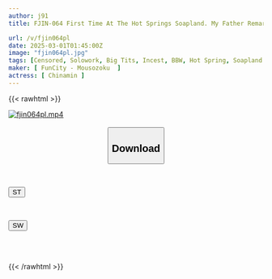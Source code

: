 ```yaml
---
author: j91
title: FJIN-064 First Time At The Hot Springs Soapland. My Father Remarried And My New Stepmother Was A Busty Soapland Girl With An Insatiable Appetite!? Chinamin

url: /v/fjin064pl
date: 2025-03-01T01:45:00Z
image: "fjin064pl.jpg"
tags: [Censored, Solowork, Big Tits, Incest, BBW, Hot Spring, Soapland	]
maker: [ FunCity - Mousozoku  ]
actress: [ Chinamin ]
---
```



{{< rawhtml >}}

<div class="video" data-videoid="wxxz02G3vatJR0L">
    <a href="javascript:;">
        <img src="/v/fjin064pl/fjin064pl.jpg" width="WIDTH" height="HEIGHT" alt="fjin064pl.mp4" loading="lazy">
    </a>
</div>

<script type="text/javascript" src="https://j91.asia/asset/on-demand-st.js"></script>

<br>
  <link rel="stylesheet" href="https://j91.asia/asset/bs5.css">
  
  <center>
  <button class="btn btn-primary" type="button" data-bs-toggle="collapse" data-bs-target=".multi-collapse" aria-expanded="false" aria-controls="multiCollapseExample1 multiCollapseExample2"><h2>Download</h2></button></center>
</p>
<div class="row">
  <div class="col">
    <div class="collapse multi-collapse" id="multiCollapseExample1">
      <div class="card card-body">
	      	      <br>
<div class="buttons">  
<p><a href="/v/fjin064pl/st.html" target="_blank"><button class="btn-hover color-3"><i class="fa fa-download"></i> ST</button></a></p></div>
    </div>
  </div>
</div>
  <div class="col">
    <div class="collapse multi-collapse" id="multiCollapseExample2">
      <div class="card card-body">
	      <br>
<div class="buttons">
<p><a href="/v/fjin064pl/sw.html" target="_blank"><button class="btn-hover color-2"><i class="fa fa-download"></i> SW</button></a></p></div>
<br><br>
      </div>
    </div>
  </div>
</div>

{{< /rawhtml >}}